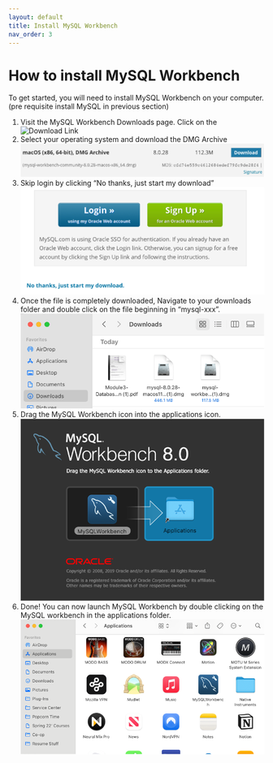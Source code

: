 ```yaml
---
layout: default
title: Install MySQL Workbench
nav_order: 3
---
```



# How to install MySQL Workbench
To get started, you will need to install MySQL Workbench on your computer. (pre requisite install MySQL in previous section)



1. Visit the MySQL Workbench Downloads page. Click on the 
   ![Download Link](https://dev.mysql.com/downloads/workbench/)
2. Select your operating system and download the DMG Archive
   ![Choose OS](https://github.com/vasshorin/VPD-Comm/blob/Gh-pages/assets/images/Picture8.png?raw=true)
3. Skip login by clicking “No thanks, just start my download”
	 ![DMG Archive](https://github.com/vasshorin/VPD-Comm/blob/Gh-pages/assets/images/Picture9.png?raw=true)
4. Once the file is completely downloaded, Navigate to your downloads folder and double click on the file beginning in “mysql-xxx”.
   ![Open Downloads](https://github.com/vasshorin/VPD-Comm/blob/Gh-pages/assets/images/Picture10.png?raw=true)
5. Drag the MySQL Workbench icon into the applications icon.
   ![Drag to Applications Folder](https://github.com/vasshorin/VPD-Comm/blob/Gh-pages/assets/images/Picture11.png?raw=true)
6. Done! You can now launch MySQL Workbench by double clicking on the MySQL workbench in the applications folder.
   ![Launch app from applications folder](https://github.com/vasshorin/VPD-Comm/blob/Gh-pages/assets/images/Picture12.png?raw=true)

 
